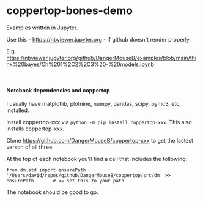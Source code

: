 # coppertop-bones-demo

Examples written in Jupyter. 

Use this - https://nbviewer.jupyter.org - if github doesn't render properly. 

E.g. https://nbviewer.jupyter.org/github/DangerMouseB/examples/blob/main/think%20bayes/Ch%201%2C2%2C3%20-%20models.ipynb

<br>

#### Notebook dependencies and coppertop

I usually have matplotlib, plotnine, numpy, pandas, scipy, pymc3, etc, installed.

Install coppertop-xxx via `python -m pip install coppertop-xxx`. This also installs coppertop-xxx.

Clone https://github.com/DangerMouseB/coppertop-xxx to get the lastest verson of all three.

At the top of each notebook you'll find a cell that includes the following:

```
from dm.std import ensurePath
'/Users/david/repos/github/DangerMouseB/coppertop/src/dm' >> ensurePath       # <= set this to your path
```

The notebook should be good to go.

